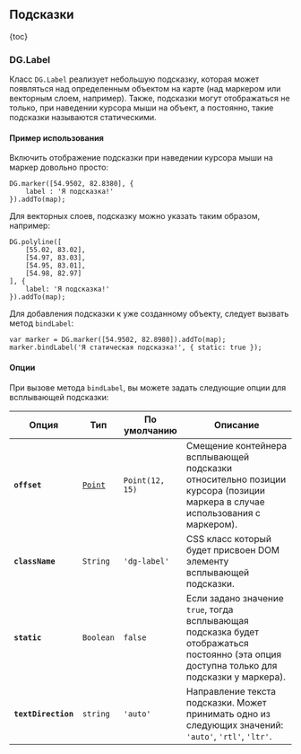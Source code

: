 ## Подсказки

{toc}

### DG.Label

Класс <code>DG.Label</code> реализует небольшую подсказку, которая может появляться над определенным объектом на карте
(над маркером или векторным слоем, например). Также, подсказки могут отображаться не только, при наведении курсора мыши
на объект, а постоянно, такие подсказки называются статическими.

#### Пример использования

Включить отображение подсказки при наведении курсора мыши на маркер довольно просто:

    DG.marker([54.9502, 82.8380], {
        label : 'Я подсказка!'
    }).addTo(map);

Для векторных слоев, подсказку можно указать таким образом, например:

    DG.polyline([
        [55.02, 83.02],
        [54.97, 83.03],
        [54.95, 83.01],
        [54.98, 82.97]
    ], {
        label: 'Я подсказка!'
    }).addTo(map);

Для добавления подсказки к уже созданному объекту, следует вызвать метод <code>bindLabel</code>:

    var marker = DG.marker([54.9502, 82.8980]).addTo(map);
    marker.bindLabel('Я статическая подсказка!', { static: true });

<!--
TODO: JSAPI-3564
Отображение автономной статической подсказки на карте:

    DG.label('Я автономная подсказка!')
        .setLatLng([54.9502, 82.8980]);
        .addTo(map);

#### Создание
...
-->

#### Опции

При вызове метода <code>bindLabel</code>, вы можете задать следующие опции для всплывающей подсказки:

<table>
    <thead>
        <tr>
            <th>Опция</th>
            <th>Тип</th>
            <th>По умолчанию</th>
            <th>Описание</th>
        </tr>
    </thead>
    <tbody>
        <tr>
            <td><b><code>offset</code></b></td>
            <td><code><a href="/doc/maps/ru/manual/basic-types#dgpoint">Point</a></code></td>
            <td><nobr><code>Point(12, 15)</code></nobr></td>
            <td>Смещение контейнера всплывающей подсказки относительно позиции курсора (позиции маркера в случае
                использования с маркером).</td>
        </tr>
        <tr>
            <td><b><code>className</code></b></td>
            <td><code>String</code></td>
            <td><code>'dg-label'</code></td>
            <td>CSS класс который будет присвоен DOM элементу всплывающей подсказки.</td>
        </tr>
        <tr id="label-static">
            <td><b><code>static</code></b></td>
            <td><code>Boolean</code></td>
            <td><code>false</code></td>
            <td>Если задано значение <code>true</code>, тогда всплывающая подсказка будет отображаться постоянно
                (эта опция доступна только для подсказки у маркера).</td>
        </tr>
        <tr id="label-textdirection">
            <td><code><b>textDirection</b></code></td>
            <td><code>string</code></td>
            <td><code>'auto'</code></td>
            <td>Направление текста подсказки. Может принимать одно из следующих значений: <code>'auto'</code>,
                <code>'rtl'</code>, <code>'ltr'</code>.</td>
        </tr>
    </tbody>
</table>

<!--
TODO: JSAPI-3564
#### Методы

<table>
    <thead>
        <tr>
            <th>Метод</th>
            <th>Возвращает</th>
            <th>Описание</th>
        </tr>
    </thead>
    <tbody>
        <tr>
            <td><code><b>setContent</b>(&lt;String&gt; content)</code></td>
            <td><code>this</code></td>
            <td>Устанавливает содержимое всплывающей подсказки.</td>
        </tr>
        <tr>
            <td><code><b>setLatLng</b>(&lt;<a href="/doc/maps/ru/manual/basic-types#dglatlng">LatLng</a>&gt; latlng)</code></td>
            <td><code>this</code></td>
            <td>Устанавливает географические координаты подсказки.</td>
        </tr>
        <tr>
            <td><code><b>getLatLng</b>(
                <nobr>&lt;<a href="/doc/maps/ru/manual/basic-types#dglatlng">LatLng</a>&gt; <i>latlng</i> )</nobr>
            </code></td>
            <td><code>this</code></td>
            <td>Возвращает географические координаты подсказки.</td>
        </tr>
    </tbody>
</table>
-->
